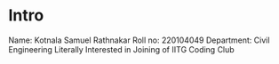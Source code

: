 # Intro
Name: Kotnala Samuel Rathnakar
Roll no: 220104049
Department: Civil Engineering
Literally Interested in Joining of IITG Coding Club
